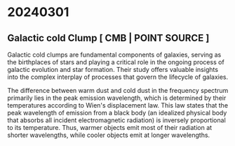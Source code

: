 # 20240301

## Galactic cold Clump \[ CMB | POINT SOURCE ]

Galactic cold clumps are fundamental components of galaxies, serving as the birthplaces of stars and playing a critical role in the ongoing process of galactic evolution and star formation. Their study offers valuable insights into the complex interplay of processes that govern the lifecycle of galaxies.

The difference between warm dust and cold dust in the frequency spectrum primarily lies in the peak emission wavelength, which is determined by their temperatures according to Wien's displacement law. This law states that the peak wavelength of emission from a black body (an idealized physical body that absorbs all incident electromagnetic radiation) is inversely proportional to its temperature. Thus, warmer objects emit most of their radiation at shorter wavelengths, while cooler objects emit at longer wavelengths.
